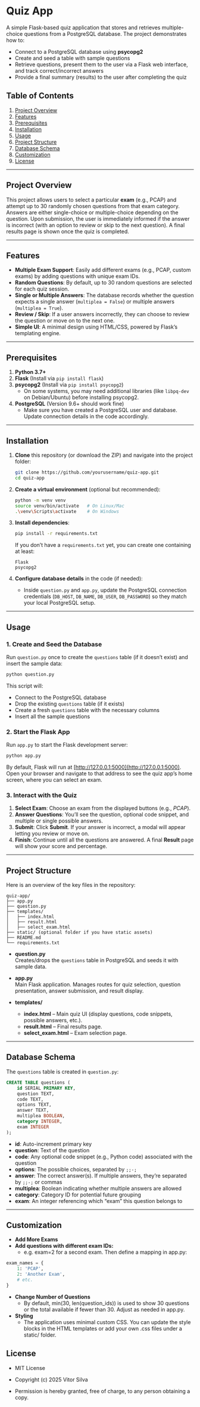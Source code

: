 # Quiz App

A simple Flask-based quiz application that stores and retrieves multiple-choice questions from a PostgreSQL database. The project demonstrates how to:

- Connect to a PostgreSQL database using **psycopg2**
- Create and seed a table with sample questions
- Retrieve questions, present them to the user via a Flask web interface, and track correct/incorrect answers
- Provide a final summary (results) to the user after completing the quiz

## Table of Contents

1. [Project Overview](#project-overview)
2. [Features](#features)
3. [Prerequisites](#prerequisites)
4. [Installation](#installation)
5. [Usage](#usage)
6. [Project Structure](#project-structure)
7. [Database Schema](#database-schema)
8. [Customization](#customization)
9. [License](#license)

---

## Project Overview

This project allows users to select a particular **exam** (e.g., PCAP) and attempt up to 30 randomly chosen questions from that exam category. Answers are either single-choice or multiple-choice depending on the question. Upon submission, the user is immediately informed if the answer is incorrect (with an option to review or skip to the next question). A final results page is shown once the quiz is completed.

---

## Features

- **Multiple Exam Support**: Easily add different exams (e.g., PCAP, custom exams) by adding questions with unique exam IDs.
- **Random Questions**: By default, up to 30 random questions are selected for each quiz session.
- **Single or Multiple Answers**: The database records whether the question expects a single answer (`multiplea = False`) or multiple answers (`multiplea = True`).
- **Review / Skip**: If a user answers incorrectly, they can choose to review the question or move on to the next one.
- **Simple UI**: A minimal design using HTML/CSS, powered by Flask’s templating engine.

---

## Prerequisites

1. **Python 3.7+**
2. **Flask** (Install via `pip install flask`)
3. **psycopg2** (Install via `pip install psycopg2`)
    - On some systems, you may need additional libraries (like `libpq-dev` on Debian/Ubuntu) before installing psycopg2.
4. **PostgreSQL** (Version 9.6+ should work fine)
    - Make sure you have created a PostgreSQL user and database. Update connection details in the code accordingly.

---

## Installation

1. **Clone** this repository (or download the ZIP) and navigate into the project folder:

    ```bash
    git clone https://github.com/yourusername/quiz-app.git
    cd quiz-app
    ```

2. **Create a virtual environment** (optional but recommended):

    ```bash
    python -m venv venv
    source venv/bin/activate   # On Linux/Mac
    .\venv\Scripts\activate    # On Windows
    ```

3. **Install dependencies**:

    ```bash
    pip install -r requirements.txt
    ```

    If you don’t have a `requirements.txt` yet, you can create one containing at least:

    ```text
    Flask
    psycopg2
    ```

4. **Configure database details** in the code (if needed):
    - Inside `question.py` and `app.py`, update the PostgreSQL connection credentials (`DB_HOST`, `DB_NAME`, `DB_USER`, `DB_PASSWORD`) so they match your local PostgreSQL setup.

---

## Usage

### 1. Create and Seed the Database

Run `question.py` once to create the `questions` table (if it doesn’t exist) and insert the sample data:

```bash
python question.py
```

This script will:
- Connect to the PostgreSQL database
- Drop the existing `questions` table (if it exists)
- Create a fresh `questions` table with the necessary columns
- Insert all the sample questions

### 2. Start the Flask App

Run `app.py` to start the Flask development server:

```bash
python app.py
```

By default, Flask will run at [http://127.0.0.1:5000](http://127.0.0.1:5000).  
Open your browser and navigate to that address to see the quiz app’s home screen, where you can select an exam.

### 3. Interact with the Quiz

1. **Select Exam**: Choose an exam from the displayed buttons (e.g., *PCAP*).
2. **Answer Questions**: You’ll see the question, optional code snippet, and multiple or single possible answers.
3. **Submit**: Click **Submit**. If your answer is incorrect, a modal will appear letting you review or move on.
4. **Finish**: Continue until all the questions are answered. A final **Result** page will show your score and percentage.

---

## Project Structure

Here is an overview of the key files in the repository:

```
quiz-app/
├── app.py
├── question.py
├── templates/
│   ├── index.html
│   ├── result.html
│   ├── select_exam.html
├── static/ (optional folder if you have static assets)
├── README.md
└── requirements.txt
```

- **question.py**  
  Creates/drops the `questions` table in PostgreSQL and seeds it with sample data.

- **app.py**  
  Main Flask application. Manages routes for quiz selection, question presentation, answer submission, and result display.

- **templates/**  
  - **index.html** – Main quiz UI (display questions, code snippets, possible answers, etc.).
  - **result.html** – Final results page.
  - **select_exam.html** – Exam selection page.

---

## Database Schema

The `questions` table is created in `question.py`:

```sql
CREATE TABLE questions (
    id SERIAL PRIMARY KEY,
    question TEXT,
    code TEXT,
    options TEXT,
    answer TEXT,
    multiplea BOOLEAN,
    category INTEGER,
    exam INTEGER
);
```

- **id**: Auto-increment primary key
- **question**: Text of the question
- **code**: Any optional code snippet (e.g., Python code) associated with the question
- **options**: The possible choices, separated by `;;-;`
- **answer**: The correct answer(s). If multiple answers, they’re separated by `;;-;` or commas
- **multiplea**: Boolean indicating whether multiple answers are allowed
- **category**: Category ID for potential future grouping
- **exam**: An integer referencing which “exam” this question belongs to

---

## Customization

- **Add More Exams**
- **Add questions with different exam IDs:**
  - e.g. exam=2 for a second exam. Then define a mapping in app.py:

```python
exam_names = {
    1: 'PCAP',
    2: 'Another Exam',
    # etc.
}
```

- **Change Number of Questions**
  - By default, min(30, len(question_ids)) is used to show 30 questions or the total available if fewer than 30. Adjust as needed in app.py.
- **Styling**
  - The application uses minimal custom CSS. You can update the style blocks in the HTML templates or add your own .css files under a static/ folder.
 
## License

- MIT License
- Copyright (c) 2025 Vitor Silva

- Permission is hereby granted, free of charge, to any person obtaining a copy.


 
  
